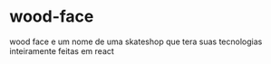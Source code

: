 # wood-face
wood face e um nome de uma skateshop que tera suas tecnologias inteiramente feitas em react
